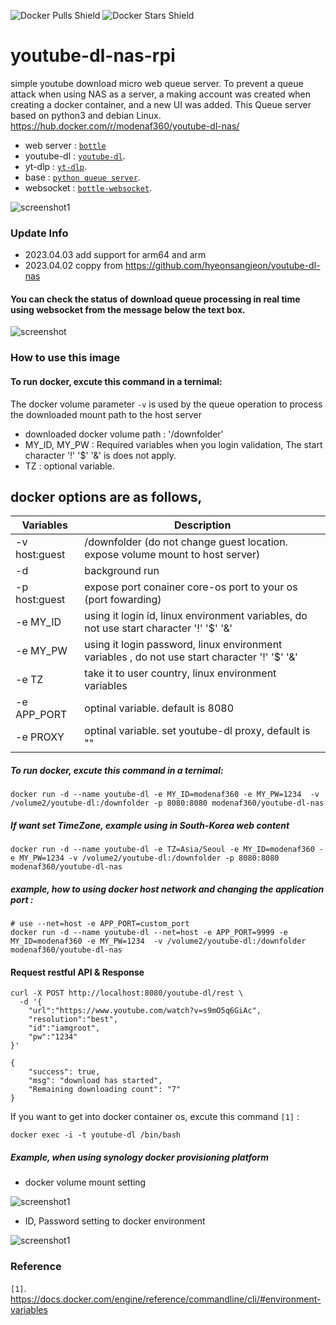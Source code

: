 
![Docker Pulls Shield](https://img.shields.io/docker/pulls/roachovans/youtube-dl-nas-rpi)
![Docker Stars Shield](https://img.shields.io/docker/stars/roachovans/youtube-dl-nas-rpi)
# youtube-dl-nas-rpi

simple youtube download micro web queue server. 
To prevent a queue attack when using NAS as a server, a making account was created when creating a docker container, and a new UI was added.
This Queue server based on python3 and debian Linux.
https://hub.docker.com/r/modenaf360/youtube-dl-nas/

- web server : [`bottle`](https://github.com/bottlepy/bottle) 
- youtube-dl : [`youtube-dl`](https://github.com/rg3/youtube-dl).
- yt-dlp : [`yt-dlp`](https://github.com/yt-dlp/yt-dlp).
- base : [`python queue server`](https://github.com/manbearwiz/youtube-dl-server).
- websocket : [`bottle-websocket`](https://github.com/zeekay/bottle-websocket).


![screenshot1](https://github.com/roachovans/youtube/blob/main/pic/youtube-dl-server-login.png?raw=true)


### Update Info
- 2023.04.03 add support for arm64 and arm 
- 2023.04.02 coppy from https://github.com/hyeonsangjeon/youtube-dl-nas
 
#### You can check the status of download queue processing in real time using websocket from the message below the text box.
![screenshot](https://github.com/roachovans/youtube/blob/main/pic/youtube-dl-server.png?raw=true)


### How to use this image

#### To run docker, excute this command in a ternimal:
The docker volume parameter `-v` is used by the queue operation to process the downloaded mount path to the host server

- downloaded docker volume path :  '/downfolder'  
- MY_ID, MY_PW : Required variables when you login validation, The start character  '!' '$' '&' is does not apply.
- TZ :  optional variable.

## docker options are as follows,

|Variables      |Description                                                   |
|---------------|--------------------------------------------------------------|
|-v  host:guest         |/downfolder (do not change guest location. expose volume mount to host server)                            |  
|-d           |background run                                                | 
|-p   host:guest        |expose port conainer core-os port to your os (port fowarding) |
|-e MY_ID          |using it login id, linux environment variables, do not use start character   '!' '$' '&'                                |
|-e MY_PW           |using it login password, linux environment variables ,  do not use start character   '!' '$' '&'                                  |
|-e TZ           |take it to user country, linux environment variables                                   |
|-e APP_PORT           |optinal variable. default is 8080   |
|-e PROXY           |optinal variable. set youtube-dl proxy, default is ""   |

##### To run docker, excute this command in a ternimal:
```shell
docker run -d --name youtube-dl -e MY_ID=modenaf360 -e MY_PW=1234  -v /volume2/youtube-dl:/downfolder -p 8080:8080 modenaf360/youtube-dl-nas
```

##### If want set TimeZone, example using in South-Korea web content 
```shell
docker run -d --name youtube-dl -e TZ=Asia/Seoul -e MY_ID=modenaf360 -e MY_PW=1234 -v /volume2/youtube-dl:/downfolder -p 8080:8080 modenaf360/youtube-dl-nas
```

##### example, how to using docker host network and changing the application port :
```shell
# use --net=host -e APP_PORT=custom_port
docker run -d --name youtube-dl --net=host -e APP_PORT=9999 -e MY_ID=modenaf360 -e MY_PW=1234  -v /volume2/youtube-dl:/downfolder modenaf360/youtube-dl-nas
```


#### Request restful API & Response
```shell
curl -X POST http://localhost:8080/youtube-dl/rest \
  -d '{
	"url":"https://www.youtube.com/watch?v=s9mO5q6GiAc",
	"resolution":"best", 
	"id":"iamgroot",
	"pw":"1234"
}'
```
```shell
{
    "success": true,
    "msg": "download has started",
    "Remaining downloading count": "7"
}
```

 If you want to get into docker container os, excute this command `[1]` :
```console
docker exec -i -t youtube-dl /bin/bash
```

##### Example, when using synology docker provisioning platform

- docker volume mount setting 

![screenshot1](https://github.com/roachovans/youtube/blob/main/pic/volume_set_synology.png?raw=true)



- ID, Password setting to docker environment

![screenshot1](https://github.com/roachovans/youtube/blob/main/pic/id_pw_set_synology.png?raw=true)

### Reference
[1]: https://github.com/roachovans/youtube/blob/main/pic/youtube-dl-server-login.png
[2]: https://github.com/roachovans/youtube/blob/main/pic/youtube-dl-server.png
[3]: https://github.com/roachovans/youtube/blob/main/pic/volume_set_synology.png
[4]: https://github.com/roachovans/youtube/blob/main/pic/id_pw_set_synology.png

`[1]`. https://docs.docker.com/engine/reference/commandline/cli/#environment-variables

